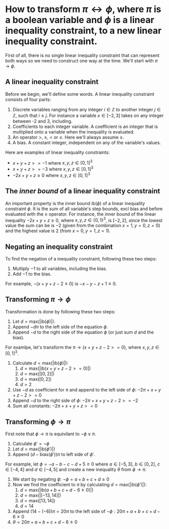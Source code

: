 # How to transform $\pi \leftrightarrow \phi$, where $\pi$ is a boolean variable and $\phi$ is a linear inequality constraint, to a new linear inequality constraint.
First of all, there is no single linear inequality constraint that can represent both ways so we need to construct one way at the time. We'll start with $\pi \rightarrow \phi$. 

## A linear inequality constraint
Before we begin, we'll define some words. A linear inequality constraint consists of four parts: 
1) Discrete variables ranging from any integer $i \in \mathbb{Z}$ to another integer $j \in \mathbb{Z}$, such that $i \leq j$. For instance a variable $x \in [-2, 3]$ takes on any integer between -2 and 3, including.
2) Coefficients to each integer variable. A coefficient is an integer that is multiplied onto a variable when the inequality is evaluated.
3) An operator $\gt$, $\geq$, $\lt$ or $\leq$. Here we'll always assume $\geq$.
4) A bias. A constant integer, independent on any of the variable's values. 

Here are examples of linear inequality constraints:
- $x + y + z >= -1$ where $x,y,z \in [0,1]^3$
- $x + y + z >= -3$ where $x,y,z \in [0,1]^3$
- $-2x + y + z \geq 0$ where $x,y,z \in [0,1]^3$

## The <i>inner bound</i> of a linear inequality constraint
An important property is the inner bound $\text{ib}(\phi)$ of a linear inequality constraint $\phi$. It is the sum of all variable's step bounds, excl bias and before evaluated with the $\geq$ operator. For instance, the inner bound of the linear inequality $-2x + y + z \geq 0$, where $x,y,z \in \{0,1\}^3$, is $[-2, 2]$, since the lowest value the sum can be is $-2$ (given from the combination $x=1, y=0, z=0$) and the highest value is $2$ (from $x=0, y=1, z=1$).

## Negating an inequality constraint
To find the negation of a inequality constraint, following these two steps: 
1. Multiply $-1$ to all variables, including the bias. 
2. Add $-1$ to the bias. 

For example, $\neg (x + y + z -2 \geq 0)$ is $-x -y -z +1 \geq 0$.

## Transforming $\pi \rightarrow \phi$
Transformation is done by following these two steps: 

1. Let $d = \text{max}(|\text{ib}(\phi)|)$. 
2. Append $-d\pi$ to the left side of the equation $\phi$. 
3. Append $-d$ to the right side of the equation $\phi$ (or just sum $d$ and the bias).

For examlpe, let's transform the $\pi \rightarrow (x + y + z -2 >= 0)$, where $x,y,z \in [0,1]^3$. 
1. Calculate $d = \text{max}(|\text{ib}(\phi)|)$:
    1. $d = \text{max}(|\text{ib}(x + y + z -2 >= 0)|)$
    2. $d = \text{max}(|[0,2]|)$
    3. $d = \text{max}([0,2])$
    4. $d = 2$
2. Use $-d$ as coefficient for $\pi$ and append to the left side of $\phi$: $-2\pi + x + y + z -2 >= 0$
3. Append $-d$ to the right side of $\phi$: $-2\pi + x + y + z -2 >= -2$
4. Sum all constants: $-2\pi + x + y + z >= 0$

## Transforming $\phi \rightarrow \pi$
First note that $\phi \rightarrow \pi$ is equivilant to $\neg \phi \lor \pi$. 

1. Calculate $\phi' = \neg \phi$
2. Let $d = \text{max}(|\text{ib}(\phi')|)$ 
3. Append $(d - \text{bias}(\phi'))\pi$ to left side of $\phi'$. 

For example, let $\phi = -a -b -c -d +5 \geq 0$ where $a \in [-5,3]$, $b \in [0,2]$, $c \in [-4,4]$ and $d \in [-4,5]$ and create a new inequality $\theta$ from $\phi \rightarrow \pi$. 
1. We start by negating $\phi$: $\neg \phi = a + b + c + d \geq 0$
2. Now we find the coefficient to $\pi$ by calculating $d = \text{max}(|\text{ib}(\phi')|)$:
    1. $d = \text{max}(|\text{ib}(a + b + c + d -6 \geq 0)|)$
    2. $d = \text{max}(|[-13, 14]|)$
    3. $d = \text{max}([13, 14])$
    4. $d = 14$
3. Append $(14-(-6))\pi = 20\pi$ to the left side of $\neg \phi: 20\pi + a + b + c + d -6 \geq 0$
4. $\theta = 20\pi + a + b + c + d -6 \geq 0$